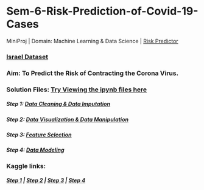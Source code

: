 # Sem-6-Risk-Prediction-of-Covid-19-Cases
 MiniProj | Domain: Machine Learning & Data Science | [Risk Predictor](https://covid-risk-predictor-1.riskycovid19.repl.co/)
 
 
 
### [Israel Dataset](https://data.gov.il/dataset/covid-19/resource/d337959a-020a-4ed3-84f7-fca182292308)

### Aim: To Predict the Risk of Contracting the Corona Virus.

### Solution Files: [Try Viewing the ipynb files here](https://nbviewer.jupyter.org/)
##### Step 1: [Data Cleaning & Data Imputation](MP-1-Data-Clean.ipynb)
##### Step 2: [Data Visualization & Data Manipulation](MP-2-Data-Visuals.ipynb)
##### Step 3: [Feature Selection](MP-3-Feature-Selection.ipynb)
##### Step 4: [Data Modeling](MP-4-Data-Modeling.ipynb)

### Kaggle links:
##### [Step 1](https://www.kaggle.com/mykeysid10/mp-data-cleaning) | [Step 2](https://www.kaggle.com/rutujavaidya/mp-data-visualization) | [Step 3](https://www.kaggle.com/atharvchaudhari/mp-feature-selection) | [Step 4](https://www.kaggle.com/omkarpatil0217/mp-data-modeling)





